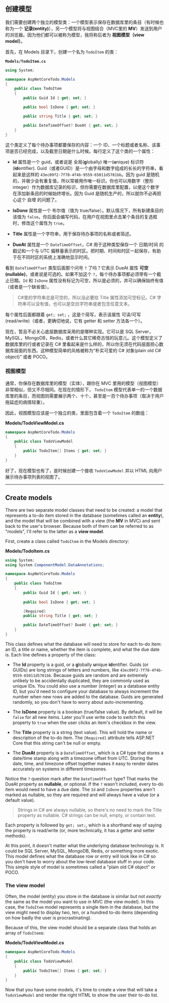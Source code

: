## 创建模型

我们需要创建两个独立的模型类：一个模型表示保存在数据库里的条目（有时候也称为一个 **记录(entity)**），另一个模型将与视图结合（MVC里的 **MV**）发送到用户的浏览器。因为他们都可以被称为模型，我将称后者为 **视图模型（view model）**。

首先，在 Models 目录下，创建一个名为 `TodoItem` 的类：

**`Models/TodoItem.cs`**

```csharp
using System;

namespace AspNetCoreTodo.Models
{
    public class TodoItem
    {
        public Guid Id { get; set; }

        public bool IsDone { get; set; }

        public string Title { get; set; }

        public DateTimeOffset? DueAt { get; set; }
    }
}
```

这个类定义了每个待办事项都要保存的内容：一个 ID、一个标题或者名称、该事项是否已经完成，以及截至日期是什么时候。每行定义了这个类的一个属性：

* **Id** 属性是一个 guid，或者说是 全局(**g**lobally) 唯一(**u**nique) 标识符(**id**entifier). Guid（或者GUID）是一个由字母和数字组成的长长的字符串，看起来是这样的 `43ec09f2-7f70-4f4b-9559-65011d5781bb`。因为 guid 是随机的，并极少会有重复值，所以常被用作唯一标识。你也可以用数字（整形 integer）作为数据库记录的标识，但你需要在数据库里配置，以便这个数字在添加新条目的时候始终增长。因为 Guid 是随机生产的，所以就你不必再担心这个 自增 的问题了。

* **IsDone** 属性是一个 布尔值（值为 true/false）。默认情况下，所有新建条目的该值为 `false`。你后面会编写代码，在用户在视图里点击某个条目的复选框时，修改这个属性为 `true`。

* **Title** 属性是一个字符串，用于保存待办事项的名称或者简述。

* **DueAt** 属性是一个 `DateTimeOffset`，C# 用于这种类型保存一个 日期/时间 的戳记和一个与 UTC 偏移量表示的时区。把时期、时间和时区一起保存，有助于在不同时区的系统上准确地显示时间。

看到 `DateTimeOffset` 类型后面那个问号 `?` 了吗？它表示 DueAt 属性 **可空(nullable)**，或者说是可选的。如果不加这个 `?`，每个待办事项都必须带有一个截止日期。`Id` 和 `IsDone` 属性没有标记为可空，所以是必须的，并可以确保始终有值（或者是一个缺省值）。

> C#里的字符串总是可空的，所以没必要给 Title 属性添加可空标记。C# 字符串可以没有值，也可以是空白字符串或者包含任意文本。

每个属性后面都跟着 `get; set;` ，这是个简写，表示该属性 可读/可写(read/write)（或者，更确切地说，它有 getter 和 setter 方法各一个）。

现在，暂且不必关心底层数据库采用的是哪种实现。它可以是 SQL Server，MySQL，MongoDB，Redis，或者什么其它稀奇古怪的玩意儿。这个模型定义了数据库里的行或者记录在 C# 里看起来是什么样的，所以你无须在代码层面担心数据库层面的东西。这种模型简单的风格被称为“朴实可爱的 C# 对象(plain old C# object)” 或者 POCO。

### 视图模型

通常，你保存在数据库里的模型（实体），跟你在 MVC 里用的模型（视图模型）非常相似，但又不尽相同。在现在的情形下， `TodoItem` 模型代表单一的一个数据库里的条目，而视图则需要展示两个、十个，甚至是一百个待办事项（取决于用户拖延症的病情轻重）。

因此，视图模型应该是一个独立的类，里面包含着一个 `TodoItem` 的数组：

**Models/TodoViewModel.cs**

```csharp
namespace AspNetCoreTodo.Models
{
    public class TodoViewModel
    {
        public TodoItem[] Items { get; set; }
    }
}
```

好了，现在模型也有了，是时候创建一个接收 `TodoViewModel` 并以 HTML 向用户展示待办事项列表的视图了。

---

## Create models
There are two separate model classes that need to be created: a model that represents a to-do item stored in the database (sometimes called an **entity**), and the model that will be combined with a view (the **MV** in MVC) and sent back to the user's browser. Because both of them can be referred to as "models", I'll refer to the latter as a **view model**.

First, create a class called `TodoItem` in the Models directory:

**Models/TodoItem.cs**

```csharp
using System;
using System.ComponentModel.DataAnnotations;

namespace AspNetCoreTodo.Models
{
    public class TodoItem
    {
        public Guid Id { get; set; }
        
        public bool IsDone { get; set; }

        [Required]
        public string Title { get; set; }

        public DateTimeOffset? DueAt { get; set; }
    }
}
```

This class defines what the database will need to store for each to-do item: an ID, a title or name, whether the item is complete, and what the due date is. Each line defines a property of the class:

* The **Id** property is a guid, or a **g**lobally **u**nique **id**entifier. Guids (or GUIDs) are long strings of letters and numbers, like `43ec09f2-7f70-4f4b-9559-65011d5781bb`. Because guids are random and are extremely unlikely to be accidentally duplicated, they are commonly used as unique IDs. You could also use a number (integer) as a database entity ID, but you'd need to configure your database to always increment the number when new rows are added to the database. Guids are generated randomly, so you don't have to worry about auto-incrementing.

* The **IsDone** property is a boolean (true/false value). By default, it will be `false` for all new items. Later you'll use write code to switch this property to `true` when the user clicks an item's checkbox in the view.

* The **Title** property is a string (text value). This will hold the name or description of the to-do item. The `[Required]` attribute tells ASP.NET Core that this string can't be null or empty.

* The **DueAt** property is a `DateTimeOffset`, which is a C# type that stores a date/time stamp along with a timezone offset from UTC. Storing the date, time, and timezone offset together makes it easy to render dates accurately on systems in different timezones.

Notice the `?` question mark after the `DateTimeOffset` type? That marks the DueAt property as **nullable**, or optional. If the `?` wasn't included, every to-do item would need to have a due date. The `Id` and `IsDone` properties aren't marked as nullable, so they are required and will always have a value (or a default value).

> Strings in C# are always nullable, so there's no need to mark the Title property as nullable. C# strings can be null, empty, or contain text.

Each property is followed by `get; set;`, which is a shorthand way of saying the property is read/write (or, more technically, it has a getter and setter methods).

At this point, it doesn't matter what the underlying database technology is. It could be SQL Server, MySQL, MongoDB, Redis, or something more exotic. This model defines what the database row or entry will look like in C# so you don't have to worry about the low-level database stuff in your code. This simple style of model is sometimes called a "plain old C# object" or POCO.

### The view model

Often, the model (entity) you store in the database is similar but not *exactly* the same as the model you want to use in MVC (the view model). In this case, the `TodoItem` model represents a single item in the database, but the view might need to display two, ten, or a hundred to-do items (depending on how badly the user is procrastinating).

Because of this, the view model should be a separate class that holds an array of `TodoItem`s:

**Models/TodoViewModel.cs**

```csharp
namespace AspNetCoreTodo.Models
{
    public class TodoViewModel
    {
        public TodoItem[] Items { get; set; }
    }
}
```

Now that you have some models, it's time to create a view that will take a `TodoViewModel` and render the right HTML to show the user their to-do list.

